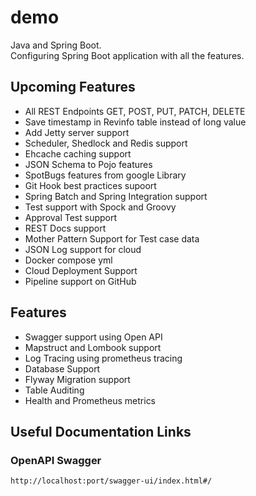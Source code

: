# demo

Java and Spring Boot.  
Configuring Spring Boot application with all the features.

## Upcoming Features
- All REST Endpoints GET, POST, PUT, PATCH, DELETE
- Save timestamp in Revinfo table instead of long value
- Add Jetty server support
- Scheduler, Shedlock and Redis support
- Ehcache caching support
- JSON Schema to Pojo features
- SpotBugs features from google Library
- Git Hook best practices supoort
- Spring Batch and Spring Integration support
- Test support with Spock and Groovy
- Approval Test support
- REST Docs support
- Mother Pattern Support for Test case data
- JSON Log support for cloud
- Docker compose yml
- Cloud Deployment Support
- Pipeline support on GitHub

## Features
- Swagger support using Open API
- Mapstruct and Lombook support
- Log Tracing using prometheus tracing
- Database Support
- Flyway Migration support
- Table Auditing
- Health and Prometheus metrics


## Useful Documentation Links
### OpenAPI Swagger
```
http://localhost:port/swagger-ui/index.html#/
```